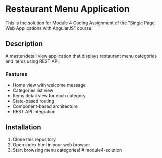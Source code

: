 ﻿# Restaurant Menu Application

This is the solution for Module 4 Coding Assignment of the "Single Page Web Applications with AngularJS" course.

## Description
A master/detail view application that displays restaurant menu categories and items using REST API.

### Features
- Home view with welcome message
- Categories list view
- Items detail view for each category
- State-based routing
- Component-based architecture
- REST API integration

## Installation
1. Clone this repository
2. Open index.html in your web browser
3. Start browsing menu categories!
#   m o d u l e 4 - s o l u t i o n  
 